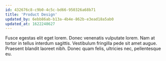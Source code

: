 ```yaml
---
id: 432676c8-c9b0-4c5c-bd66-950326a68b71
title: 'Product Design'
updated_by: 6ebb86ab-b13a-4b4e-862b-e3ead18a5ab0
updated_at: 1622248627
---
```

Fusce egestas elit eget lorem. Donec venenatis vulputate lorem. Nam at tortor in tellus interdum sagittis. Vestibulum fringilla pede sit amet augue. Praesent blandit laoreet nibh. Donec quam felis, ultricies nec, pellentesque eu.
